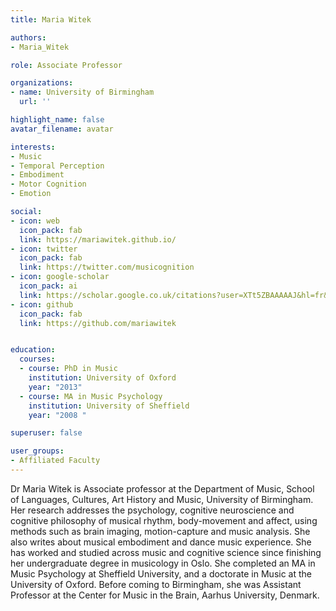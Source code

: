 ```yaml
---
title: Maria Witek

authors:
- Maria_Witek

role: Associate Professor

organizations:
- name: University of Birmingham
  url: ''

highlight_name: false
avatar_filename: avatar

interests:
- Music
- Temporal Perception
- Embodiment
- Motor Cognition
- Emotion

social:
- icon: web
  icon_pack: fab
  link: https://mariawitek.github.io/
- icon: twitter
  icon_pack: fab
  link: https://twitter.com/musicognition
- icon: google-scholar
  icon_pack: ai
  link: https://scholar.google.co.uk/citations?user=XTt5ZBAAAAAJ&hl=fr&oi=sra
- icon: github
  icon_pack: fab
  link: https://github.com/mariawitek


education:
  courses:
  - course: PhD in Music
    institution: University of Oxford
    year: "2013"
  - course: MA in Music Psychology
    institution: University of Sheffield
    year: "2008 "

superuser: false

user_groups:
- Affiliated Faculty
---
```

Dr Maria Witek is Associate professor at the Department of Music, School of Languages, Cultures, Art History and Music, University of Birmingham. Her research addresses the psychology, cognitive neuroscience and cognitive philosophy of musical rhythm, body-movement and affect, using methods such as brain imaging, motion-capture and music analysis. She also writes about musical embodiment and dance music experience.
She has worked and studied across music and cognitive science since finishing her undergraduate degree in musicology in Oslo. She completed an MA in Music Psychology at Sheffield University, and a doctorate in Music at the University of Oxford. Before coming to Birmingham, she was Assistant Professor at the Center for Music in the Brain, Aarhus University, Denmark.
